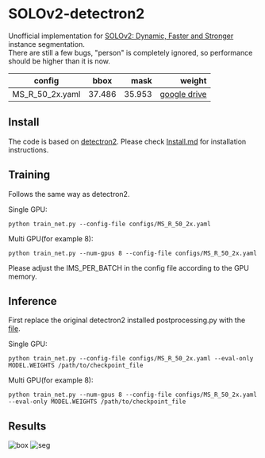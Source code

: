 # SOLOv2-detectron2
Unofficial implementation for [SOLOv2: Dynamic, Faster and Stronger](https://arxiv.org/abs/2003.10152) instance segmentation.  
There are still a few bugs, "person" is completely ignored, so performance should be higher than it is now.  

|config|bbox|mask|weight|
|-|:-:|-:|-:|
|MS_R_50_2x.yaml|37.486|35.953|[google drive](https://drive.google.com/file/d/1BFTtOOcheJBbxp7Bkk-hgs2SNh2upIIr/view?usp=sharing)|

## Install
The code is based on [detectron2](https://github.com/facebookresearch/detectron2). Please check [Install.md](https://github.com/facebookresearch/detectron2/blob/master/INSTALL.md) for installation instructions.


## Training 
Follows the same way as detectron2.

Single GPU:
```
python train_net.py --config-file configs/MS_R_50_2x.yaml
```
Multi GPU(for example 8):
```
python train_net.py --num-gpus 8 --config-file configs/MS_R_50_2x.yaml
```
Please adjust the IMS_PER_BATCH in the config file according to the GPU memory.


## Inference
First replace the original detectron2 installed postprocessing.py with the [file](https://github.com/gakkiri/SOLOv2-detectron2/blob/master/postprocessing.py).

Single GPU:
```
python train_net.py --config-file configs/MS_R_50_2x.yaml --eval-only MODEL.WEIGHTS /path/to/checkpoint_file
```
Multi GPU(for example 8):
```
python train_net.py --num-gpus 8 --config-file configs/MS_R_50_2x.yaml --eval-only MODEL.WEIGHTS /path/to/checkpoint_file
```

## Results 
![box](https://raw.githubusercontent.com/gakkiri/SOLOv2-detectron2/master/img/box50.png?x-oss-Process=image/watermark,type_ZmFuZ3poZW5naGVpdGk,shadow_10,text_aHR0cHM6Ly9ibG9nLmNzZG4ubmV0L3FxXzQzNDk3ODQ1,size_16,color_FFFFFF,t_70)
![seg](https://raw.githubusercontent.com/gakkiri/SOLOv2-detectron2/master/img/mask50.png?x-oss-Process=image/watermark,type_ZmFuZ3poZW5naGVpdGk,shadow_10,text_aHR0cHM6Ly9ibG9nLmNzZG4ubmV0L3FxXzQzNDk3ODQ1,size_16,color_FFFFFF,t_70)  
